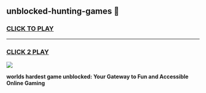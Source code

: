 
## unblocked-hunting-games 👋
<h3>
<a href="https://premium.freeplayer.one?title=unblocked-hunting-games&ref=14F">CLICK TO PLAY</a></h3>
<hr>

<h3>
<a href="https://premium.freeplayer.one?title=unblocked-hunting-games&ref=14F">CLICK 2 PLAY</a>
  
</h3>

<a href="https://premium.freeplayer.one?title=unblocked-hunting-games&ref=12F/"><img src="https://clearcache.store/games.png"></a>


**worlds hardest game unblocked: Your Gateway to Fun and Accessible Online Gaming**
